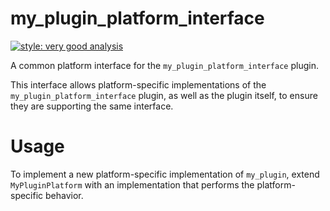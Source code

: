 # my_plugin_platform_interface

[![style: very good analysis][very_good_analysis_badge]][very_good_analysis_link]

A common platform interface for the `my_plugin_platform_interface` plugin.

This interface allows platform-specific implementations of the `my_plugin_platform_interface` plugin, as well as the plugin itself, to ensure they are supporting the same interface.

# Usage

To implement a new platform-specific implementation of `my_plugin`, extend `MyPluginPlatform` with an implementation that performs the platform-specific behavior.

[very_good_analysis_badge]: https://img.shields.io/badge/style-very_good_analysis-B22C89.svg
[very_good_analysis_link]: https://pub.dev/packages/very_good_analysis